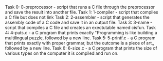 Task 0: 0-preprocessor - script that runs a C file through the preprocessor and save the result into another file.
Task 1: 1-compiler - script that compiles a C file but does not link
Task 2: 2-assembler - script that generates the assembly code of a C code and save it in an output file.
Task 3: 3-name - script that compiles a C file and creates an exectutable named cisfun.
Task 4: 4-puts.c - a C program that prints exactly "Programming is like building a multilingual puzzle, followed by a new line.
Task 5: 5-printf.c - a C program that prints exactly with proper grammar, but the outcome is a piece of art,, followed by a new line.
Task 6: 6-size.c - a C program that prints the size of various types on the computer it is compiled and run on.


